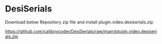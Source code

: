 # DesiSerials

Download below Repository zip file and install plugin.video.desiserials.zip

https://github.com/caliboycoder/DesiSerials/raw/main/plugin.video.desiserials.zip
